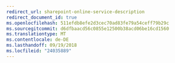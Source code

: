 ```yaml
---
redirect_url: sharepoint-online-service-description
redirect_document_id: true
ms.openlocfilehash: 511efdb8efe2d3cec70ad83fe79a54ceff79b29c
ms.sourcegitcommit: d6dfbaacd56c0855e12500b38acd06be16cd1560
ms.translationtype: MT
ms.contentlocale: de-DE
ms.lasthandoff: 09/19/2018
ms.locfileid: "24035889"
---
```

